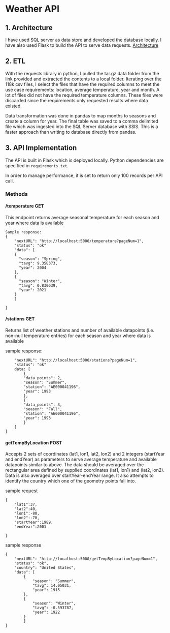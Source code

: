 # Weather API

## 1. Architecture

I have used SQL server as data store and developed the database locally. I have also used Flask to build the API to serve data requests.
[Architecture](images/weather_api-data_flow.jpg)

## 2. ETL
With the requests library in python, I pulled the tar.gz data folder from the link provided and extracted the contents to a local folder. Iterating over the 118k csv files, I select the files that have the required columns to meet the use case requirements: location, average temperature, year and month. A lot of files did not have the required temperature columns. These files were discarded since the requirements only requested results where data existed. 

Data transformation was done in pandas to map months to seasons and create a column for year. The final table was saved to a comma delimited file which was ingested into the SQL Server database with SSIS. This is a faster approach than writing to database directly from pandas.

## 3. API Implementation

The API is built in Flask which is deployed locally. Python dependencies are specified in `requirements.txt`.

In order to manage performance, it is set to return only 100 records per API call.

### Methods
#### /temperature GET
This endpoint returns average seasonal temperature for each season and year where data is available

```
Sample response:
{
    "nextURL": "http://localhost:5000/temperature?pageNum=1",
    "status": "ok"
    "data": [
    {
      "season": "Spring",
      "tavg": 9.358373,
      "year": 2004
    },
    {
      "season": "Winter",
      "tavg": 0.830639,
      "year": 2021
    }
    ]
    
}
```

#### /stations GET
Returns list of weather stations and number of available datapoints (i.e. non-null temperature entries) for
each season and year where data is available

sample response:
```{
    "nextURL": "http://localhost:5000/stations?pageNum=1",
    "status": "ok"
    data: [
        {
        "data_points": 2,
        "season": "Summer",
        "station": "AE000041196",
        "year": 1993
        },
        {
        "data_points": 3,
        "season": "Fall",
        "station": "AE000041196",
        "year": 1993
        }
    ]
}
```
#### getTempByLocation POST
Accepts 2 sets of coordinates (lat1, lon1, lat2, lon2) and 2 integers (startYear and endYear) as
parameters to serve average temperature and available datapoints similar to above. The data should be
averaged over the rectangular area defined by supplied coordinates (lat1, lon1) and (lat2, lon2). Data is
 also averaged over startYear-endYear range. It also attempts to identify the country which one of the geometry points fall into.

sample request
```
{
    "lat1":37,
    "lat2":40,
    "lon1":-80,
    "lon2":-70,
    "startYear":1989,
    "endYear":2001

}
```

sample response
```
{
    "nextURL": "http://localhost:5000/getTempByLocation?pageNum=1",
    "status": "ok",
    "country": "United States",
    "data": [
        {
            "season": "Summer",
            "tavg": 14.05031,
            "year": 1915
        },
        {
            "season": "Winter",
            "tavg": -0.593787,
            "year": 1922
        }
        ]
}
```
